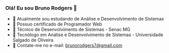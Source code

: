 ### Olá! Eu sou Bruno Rodgers 👋

- 🔭 Atualmente sou estudando de Análise e Desenvolvimento de Sistemas
- 🌱 Possuo certificado de Programador Web
- 👯 Técnico de Desenvolvimento de Sistemas - Senac MG
- 🤔 Tecnólogo em Análise e Desenvolvimento de Sistemas - Universidade Salgado de Oliveira
- 💬 Contate-me no e-mail: brunorodgers7@gmail.com
